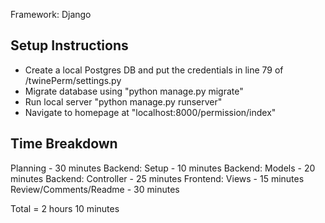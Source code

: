 Framework: Django

Setup Instructions
--------------------------------
- Create a local Postgres DB and put the credentials in line 79 of /twinePerm/settings.py
- Migrate database using "python manage.py migrate"
- Run local server "python manage.py runserver"
- Navigate to homepage at "localhost:8000/permission/index"

Time Breakdown
-------------------------------
Planning - 30 minutes
Backend: Setup - 10 minutes
Backend: Models - 20 minutes
Backend: Controller - 25 minutes
Frontend: Views - 15 minutes
Review/Comments/Readme - 30 minutes

Total = 2 hours 10 minutes
